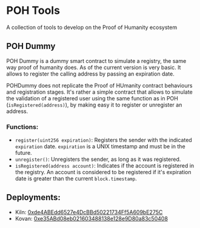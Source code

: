 # POH Tools

A collection of tools to develop on the Proof of Humanity ecosystem

## POH Dummy

POH Dummy is a dummy smart contract to simulate a registry, the same way proof of humanity does.
As of the current version is very basic. It allows to register the calling address by passing an expiration date.

POHDummy does not replicate the Proof of HUmanity contract behaviours and registration stages. It's rather a simple contract that allows to simulate the validation of a registered user using the same function as in POH (`isRegistered(address)`), by making easy it to register or unregister an address.

### Functions:

- `register(uint256 expiration)`: Registers the sender with the indicated `expiration` date. `expiration` is a UNIX timestamp and must be in the future.
- `unregister()`: Unregisters the sender, as long as it was registered.
- `isRegistered(address account)`: Indicates if the account is registered in the registry. An account is considered to be registered if it's expiration date is greater than the current `block.timestamp`.

## Deployments:

- Kiln: [0xde4ABEdd6527e4DcBBd50221734Ff5A609bE275C](https://explorer.kiln.themerge.dev/address/0xde4ABEdd6527e4DcBBd50221734Ff5A609bE275C)
- Kovan: [0xe35ABd08eb021603488138e128e9D80a83c50408](https://kovan.etherscan.io/address/0xe35ABd08eb021603488138e128e9D80a83c50408)
